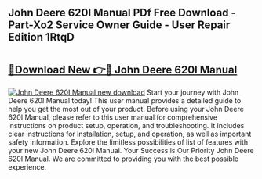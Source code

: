 ## John Deere 620I Manual PDf Free Download - Part-Xo2 Service Owner Guide - User Repair Edition 1RtqD

# <h2><a href="http://bc85792.oget.top/?id=John+Deere+620I+Manual">🔗Download New 👉🔴 John Deere 620I Manual</a></h2>

[![John Deere 620I Manual new download](https://i.imgur.com/5g1atiW.png)](http://bc85792.oget.top/?id=John+Deere+620I+Manual)
Start your journey with John Deere 620I Manual today! This user manual provides a detailed guide to help you get the most out of your product. Before using your John Deere 620I Manual, please refer to this user manual for comprehensive instructions on product setup, operation, and troubleshooting. It includes clear instructions for installation, setup, and operation, as well as important safety information. Explore the limitless possibilities of list of features with your new John Deere 620I Manual. Your Success is Our Priority John Deere 620I Manual. We are committed to providing you with the best possible experience.
